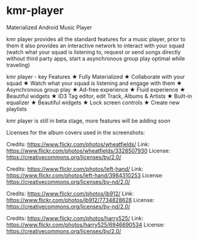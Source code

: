 # kmr-player
Materialized Android Music Player

kmr player provides all the standard features for a music player, prior to them it also provides an interactive network to interact with your squad (watch what your squad is listening to, request or send songs directly without third party apps, start a asynchronous group play optimal while traveling)


kmr player - key Features
★ Fully Materialized
★ Collaborate with your squad
★ Watch what your squad is listening and engage with them
★ Asynchronous group play
★ Ad-free experience
★ Fluid experience
★ Beautiful widgets
★ ID3 Tag editor, edit Track, Albums & Artists
★ Built-in equalizer
★ Beautiful widgets
★ Lock screen controls
★ Create new playlists

kmr player is still in beta stage, more features will be adding soon


Licenses for the album covers used in the screenshots:

Credits: https://www.flickr.com/photos/wheatfields/
Link: https://www.flickr.com/photos/wheatfields/3328507930
License: https://creativecommons.org/licenses/by/2.0/

Credits: https://www.flickr.com/photos/left-hand/
Link: https://www.flickr.com/photos/left-hand/3984310253
License: https://creativecommons.org/licenses/by-nd/2.0/

Credits: https://www.flickr.com/photos/jb912/
Link: https://www.flickr.com/photos/jb912/7734828628
License: https://creativecommons.org/licenses/by-nd/2.0/

Credits: https://www.flickr.com/photos/harry525/
Link: https://www.flickr.com/photos/harry525/6946690534
License: https://creativecommons.org/licenses/by/2.0/

